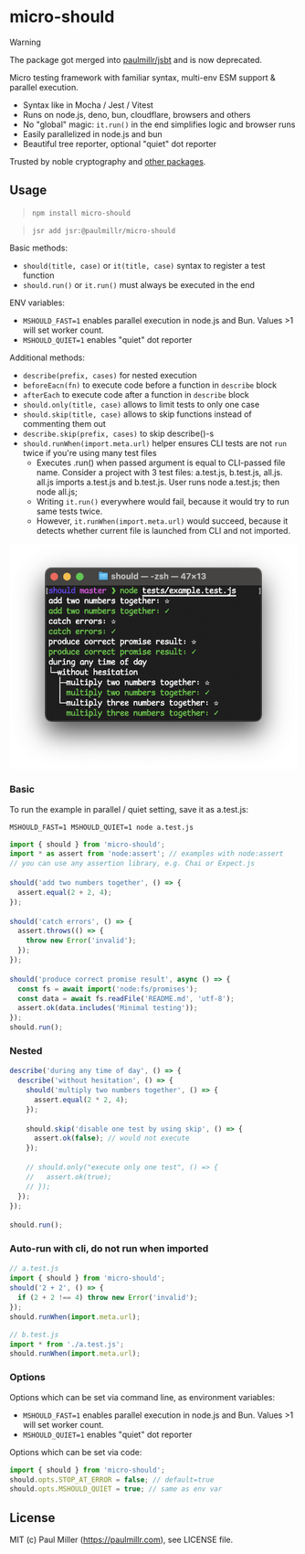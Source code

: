 # micro-should

> [!WARNING]
> The package got merged into [paulmillr/jsbt](https://github.com/paulmillr/jsbt)
> and is now deprecated.

Micro testing framework with familiar syntax, multi-env ESM support & parallel execution.

- Syntax like in Mocha / Jest / Vitest
- Runs on node.js, deno, bun, cloudflare, browsers and others
- No "global" magic: `it.run()` in the end simplifies logic and browser runs
- Easily parallelized in node.js and bun
- Beautiful tree reporter, optional "quiet" dot reporter

Trusted by noble cryptography and [other packages](https://github.com/paulmillr/micro-should/network/dependents).

## Usage

> `npm install micro-should`

> `jsr add jsr:@paulmillr/micro-should`

Basic methods:

- `should(title, case)` or `it(title, case)` syntax to register a test function
- `should.run()` or `it.run()` must always be executed in the end

ENV variables:

- `MSHOULD_FAST=1` enables parallel execution in node.js and Bun. Values >1 will set worker count.
- `MSHOULD_QUIET=1` enables "quiet" dot reporter

Additional methods:

- `describe(prefix, cases)` for nested execution
- `beforeEacn(fn)` to execute code before a function in `describe` block
- `afterEach` to execute code after a function in `describe` block
- `should.only(title, case)` allows to limit tests to only one case
- `should.skip(title, case)` allows to skip functions instead of commenting them out
- `describe.skip(prefix, cases)` to skip describe()-s
- `should.runWhen(import.meta.url)` helper ensures CLI tests are not `run` twice if you're using many test files
  - Executes .run() when passed argument is equal to CLI-passed file name.
    Consider a project with 3 test files: a.test.js, b.test.js, all.js. all.js imports a.test.js and b.test.js.
    User runs node a.test.js; then node all.js;
  - Writing `it.run()` everywhere would fail, because it would try to run same tests twice.
  - However, `it.runWhen(import.meta.url)` would succeed, because it detects whether
    current file is launched from CLI and not imported.

![](https://raw.githubusercontent.com/paulmillr/micro-should/e60028e947f3158c46314ef105b51b2a2948c025/screenshot.png)

### Basic

To run the example in parallel / quiet setting, save it as a.test.js:

    MSHOULD_FAST=1 MSHOULD_QUIET=1 node a.test.js

```js
import { should } from 'micro-should';
import * as assert from 'node:assert'; // examples with node:assert
// you can use any assertion library, e.g. Chai or Expect.js

should('add two numbers together', () => {
  assert.equal(2 + 2, 4);
});

should('catch errors', () => {
  assert.throws(() => {
    throw new Error('invalid');
  });
});

should('produce correct promise result', async () => {
  const fs = await import('node:fs/promises');
  const data = await fs.readFile('README.md', 'utf-8');
  assert.ok(data.includes('Minimal testing'));
});
should.run();
```

### Nested

```js
describe('during any time of day', () => {
  describe('without hesitation', () => {
    should('multiply two numbers together', () => {
      assert.equal(2 * 2, 4);
    });

    should.skip('disable one test by using skip', () => {
      assert.ok(false); // would not execute
    });

    // should.only("execute only one test", () => {
    //   assert.ok(true);
    // });
  });
});

should.run();
```

### Auto-run with cli, do not run when imported

```js
// a.test.js
import { should } from 'micro-should';
should('2 + 2', () => {
  if (2 + 2 !== 4) throw new Error('invalid');
});
should.runWhen(import.meta.url);
```

```js
// b.test.js
import * from './a.test.js';
should.runWhen(import.meta.url);
```

### Options

Options which can be set via command line, as environment variables:

- `MSHOULD_FAST=1` enables parallel execution in node.js and Bun. Values >1 will set worker count.
- `MSHOULD_QUIET=1` enables "quiet" dot reporter

Options which can be set via code:

```js
import { should } from 'micro-should';
should.opts.STOP_AT_ERROR = false; // default=true
should.opts.MSHOULD_QUIET = true; // same as env var
```

## License

MIT (c) Paul Miller (https://paulmillr.com), see LICENSE file.
